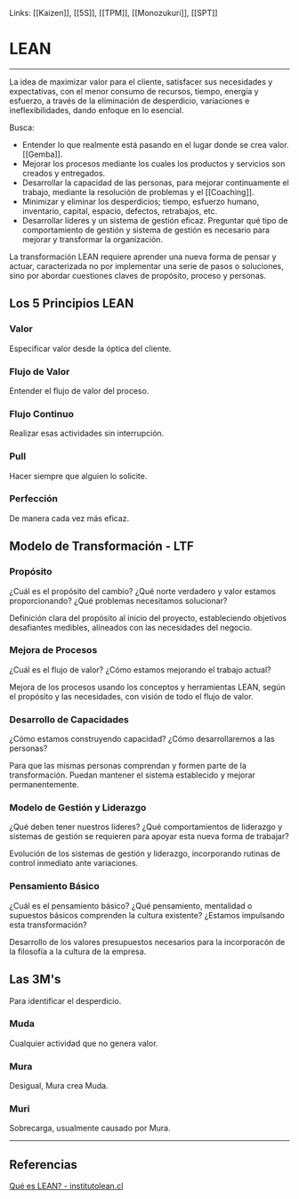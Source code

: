 Links: [[Kaizen]], [[5S]], [[TPM]], [[Monozukuri]], [[SPT]]

# LEAN
---

La idea de maximizar valor para el cliente, satisfacer sus necesidades y expectativas, con el menor consumo de recursos, tiempo, energía y esfuerzo, a través de la eliminación de desperdicio, variaciones e ineflexibilidades, dando enfoque en lo esencial.

Busca:
- Entender lo que realmente está pasando en el lugar donde se crea valor. [[Gemba]].
- Mejorar los procesos mediante los cuales los productos y servicios son creados y entregados.
- Desarrollar la capacidad de las personas, para mejorar continuamente el trabajo, mediante la resolución de problemas y el [[Coaching]].
- Minimizar y eliminar los desperdicios; tiempo, esfuerzo humano, inventario, capital, espacio, defectos, retrabajos, etc.
- Desarrollar líderes y un sistema de gestión eficaz. Preguntar qué tipo de comportamiento de gestión y sistema de gestión es necesario para mejorar y transformar la organización.

La transformación LEAN requiere aprender una nueva forma de pensar y actuar, caracterizada no por implementar una serie de pasos o soluciones, sino por abordar cuestiones claves de propósito, proceso y personas.

## Los 5 Principios LEAN
### Valor
Especificar valor desde la óptica del cliente.

### Flujo de Valor
Entender el flujo de valor del proceso.

### Flujo Continuo
Realizar esas actividades sin interrupción.

### Pull
Hacer siempre que alguien lo solicite.

### Perfección
De manera cada vez más eficaz.

## Modelo de Transformación - LTF
### Propósito
¿Cuál es el propósito del cambio?
¿Qué norte verdadero y valor estamos proporcionando?
¿Qué problemas necesitamos solucionar?

Definición clara del propósito al inicio del proyecto, estableciendo objetivos desafiantes medibles, alineados con las necesidades del negocio.

### Mejora de Procesos
¿Cuál es el flujo de valor?
¿Cómo estamos mejorando el trabajo actual?

Mejora de los procesos usando los conceptos y herramientas LEAN, según el propósito y las necesidades, con visión de todo el flujo de valor.

### Desarrollo de Capacidades
¿Cómo estamos construyendo capacidad?
¿Cómo desarrollaremos a las personas?

Para que las mismas personas comprendan y formen parte de la transformación. Puedan mantener el sistema establecido y mejorar permanentemente.

### Modelo de Gestión y Liderazgo
¿Qué deben tener nuestros líderes?
¿Qué comportamientos de liderazgo y sistemas de gestión se requieren para apoyar esta nueva forma de trabajar?

Evolución de los sistemas de gestión y liderazgo, incorporando rutinas de control inmediato ante variaciones.

### Pensamiento Básico
¿Cuál es el pensamiento básico?
¿Qué pensamiento, mentalidad o supuestos básicos comprenden la cultura existente?
¿Estamos impulsando esta transformación?

Desarrollo de los valores presupuestos necesarios para la incorporacón de la filosofía a la cultura de la empresa.

## Las 3M's
Para identificar el desperdicio.

### Muda
Cualquier actividad que no genera valor.

### Mura
Desigual, Mura crea Muda.

### Muri
Sobrecarga, usualmente causado por Mura.

---

## Referencias
[Qué es LEAN? - institutolean.cl](https://institutolean.cl/nuevo/lean/)